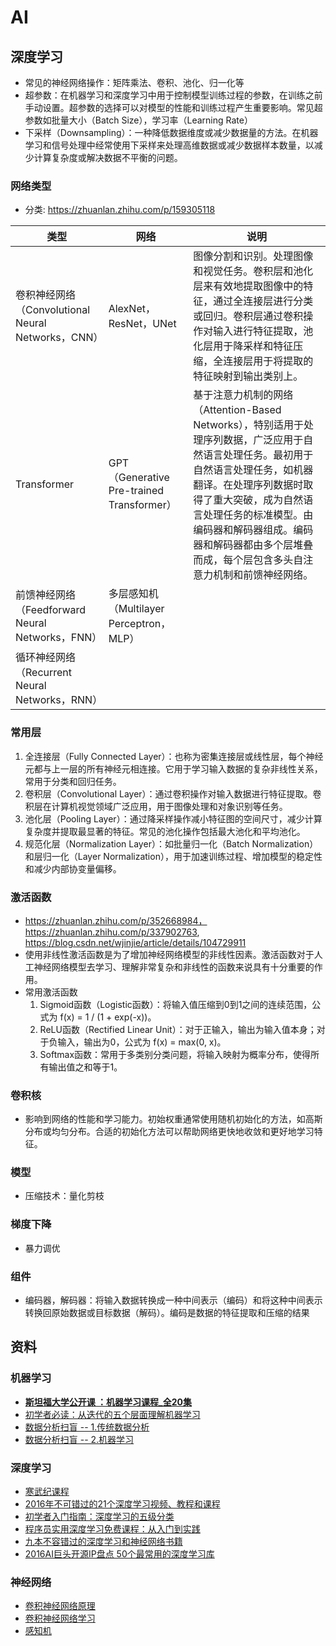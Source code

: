 # AI
## 深度学习
* 常见的神经网络操作：矩阵乘法、卷积、池化、归一化等
* 超参数：在机器学习和深度学习中用于控制模型训练过程的参数，在训练之前手动设置。超参数的选择可以对模型的性能和训练过程产生重要影响。常见超参数如批量大小（Batch Size），学习率（Learning Rate）
* 下采样（Downsampling）：一种降低数据维度或减少数据量的方法。在机器学习和信号处理中经常使用下采样来处理高维数据或减少数据样本数量，以减少计算复杂度或解决数据不平衡的问题。

### 网络类型
* 分类: https://zhuanlan.zhihu.com/p/159305118

| 类型 | 网络 | 说明 |
| - | - | - |
| 卷积神经网络（Convolutional Neural Networks，CNN） | AlexNet，ResNet，UNet | 图像分割和识别。处理图像和视觉任务。卷积层和池化层来有效地提取图像中的特征，通过全连接层进行分类或回归。卷积层通过卷积操作对输入进行特征提取，池化层用于降采样和特征压缩，全连接层用于将提取的特征映射到输出类别上。 |
| Transformer | GPT（Generative Pre-trained Transformer） | 基于注意力机制的网络（Attention-Based Networks），特别适用于处理序列数据，广泛应用于自然语言处理任务。最初用于自然语言处理任务，如机器翻译。在处理序列数据时取得了重大突破，成为自然语言处理任务的标准模型。由编码器和解码器组成。编码器和解码器都由多个层堆叠而成，每个层包含多头自注意力机制和前馈神经网络。 |
| 前馈神经网络（Feedforward Neural Networks，FNN） | 多层感知机（Multilayer Perceptron，MLP） |  |
| 循环神经网络（Recurrent Neural Networks，RNN） |  |  |

### 常用层
1. 全连接层（Fully Connected Layer）：也称为密集连接层或线性层，每个神经元都与上一层的所有神经元相连接。它用于学习输入数据的复杂非线性关系，常用于分类和回归任务。
1. 卷积层（Convolutional Layer）：通过卷积操作对输入数据进行特征提取。卷积层在计算机视觉领域广泛应用，用于图像处理和对象识别等任务。
1. 池化层（Pooling Layer）：通过降采样操作减小特征图的空间尺寸，减少计算复杂度并提取最显著的特征。常见的池化操作包括最大池化和平均池化。
1. 规范化层（Normalization Layer）：如批量归一化（Batch Normalization）和层归一化（Layer Normalization），用于加速训练过程、增加模型的稳定性和减少内部协变量偏移。

### 激活函数
* https://zhuanlan.zhihu.com/p/352668984，https://zhuanlan.zhihu.com/p/337902763, https://blog.csdn.net/wjinjie/article/details/104729911
* 使用非线性激活函数是为了增加神经网络模型的非线性因素。激活函数对于人工神经网络模型去学习、理解非常复杂和非线性的函数来说具有十分重要的作用。
* 常用激活函数
    1. Sigmoid函数（Logistic函数）：将输入值压缩到0到1之间的连续范围，公式为 f(x) = 1 / (1 + exp(-x))。
    1. ReLU函数（Rectified Linear Unit）：对于正输入，输出为输入值本身；对于负输入，输出为0，公式为 f(x) = max(0, x)。
    1. Softmax函数：常用于多类别分类问题，将输入映射为概率分布，使得所有输出值之和等于1。

### 卷积核
* 影响到网络的性能和学习能力。初始权重通常使用随机初始化的方法，如高斯分布或均匀分布。合适的初始化方法可以帮助网络更快地收敛和更好地学习特征。

### 模型
* 压缩技术：量化剪枝

### 梯度下降
* 暴力调优

### 组件
* 编码器，解码器：将输入数据转换成一种中间表示（编码）和将这种中间表示转换回原始数据或目标数据（解码）。编码是数据的特征提取和压缩的结果

## 资料
### 机器学习
* **[斯坦福大学公开课 ：机器学习课程_全20集](http://open.163.com/special/opencourse/machinelearning.html)**
* [初学者必读：从迭代的五个层面理解机器学习](http://it.sohu.com/20161229/n477271597.shtml)
* [数据分析扫盲 -- 1.传统数据分析](https://www.zybuluo.com/heavysheep/note/636770)
* [数据分析扫盲 -- 2.机器学习](https://www.zybuluo.com/heavysheep/note/639120)

### 深度学习
* [寒武纪课程](https://developer.cambricon.com/index/curriculum/index/classid/7.html)
* [2016年不可错过的21个深度学习视频、教程和课程](https://zhuanlan.zhihu.com/p/24362823?utm_source=wechat_session&utm_medium=social)
* [初学者入门指南：深度学习的五级分类](http://www.dlworld.cn/ShenDuXueXiYingYong/2764.html)
* [程序员实用深度学习免费课程：从入门到实践](http://it.sohu.com/20161229/n477271598.shtml)
* [九本不容错过的深度学习和神经网络书籍](http://it.sohu.com/20161229/n477271599.shtml)
* [2016AI巨头开源IP盘点 50个最常用的深度学习库](https://news.cnblogs.com/n/559753/)

### 神经网络
* [卷积神经网络原理](https://www.zhihu.com/question/34681168)
* [卷积神经网络学习](https://blog.csdn.net/wjinjie/article/details/105016766)
* [感知机](https://zhuanlan.zhihu.com/p/492867531)